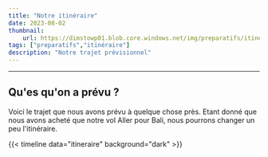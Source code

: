 ```yaml
---
title: "Notre itinéraire"
date: 2023-08-02
thumbnail:
    url: https://dimstowp01.blob.core.windows.net/img/preparatifs/itineraire-cover.jpg
tags: ["preparatifs","itinéraire"]
description: "Notre trajet prévisionnel"
---
```

---

## Qu'es qu'on a prévu ?

Voici le trajet que nous avons prévu à quelque chose près. Etant donné que nous avons acheté que notre vol Aller pour Bali, nous pourrons changer un peu l'itinéraire.

{{< timeline data="itineraire" background="dark" >}}
